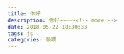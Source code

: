 ```yaml
---
title: 你好
description: 你好~~~~~<!-- more -->
date: 2018-05-22 18:30:33
tags: js
categories: 杂项
---
```



